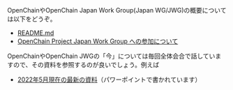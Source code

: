 OpenChainやOpenChain Japan Work Group(Japan WG/JWG)の概要については以下をどうぞ。

* [README.md](README.md)
* [OpenChain Project Japan Work Group への参加について](About_Japan-wg/About_JapanWG.md)

OpenChainやOpenChain JWGの「今」については毎回全体会合で話していますので、その資料を参照するのが良いでしょう。例えば

* [2022年5月現在の最新の資料](All-Member-Meeting/20220420/OpenChain%20JWG%E7%B4%B9%E4%BB%8B-202204_rev3.pptx)（パワーポイントで書かれています）
